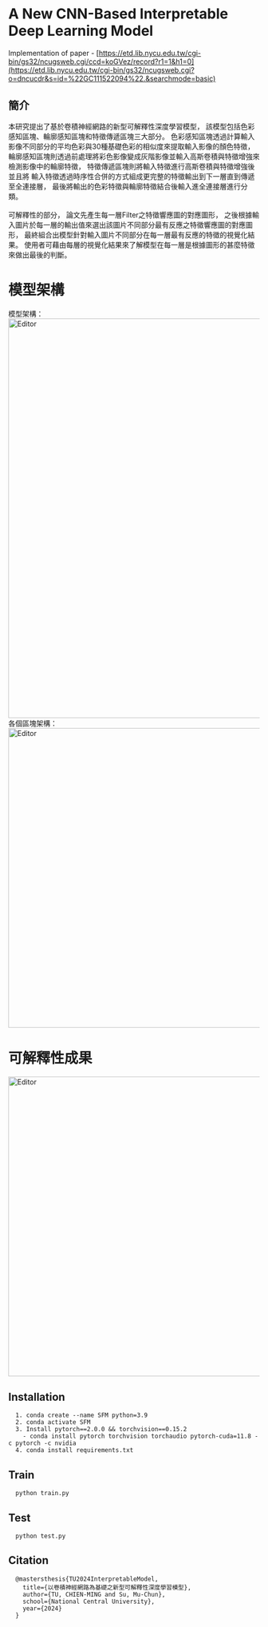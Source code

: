 # A New CNN-Based Interpretable Deep Learning Model
Implementation of paper - [https://etd.lib.nycu.edu.tw/cgi-bin/gs32/ncugsweb.cgi/ccd=koGVez/record?r1=1&h1=0](https://etd.lib.nycu.edu.tw/cgi-bin/gs32/ncugsweb.cgi?o=dncucdr&s=id=%22GC111522094%22.&searchmode=basic)

## 簡介
本研究提出了基於卷積神經網路的新型可解釋性深度學習模型，
該模型包括色彩感知區塊、輪廓感知區塊和特徵傳遞區塊三大部分。
色彩感知區塊透過計算輸入影像不同部分的平均色彩與30種基礎色彩的相似度來提取輸入影像的顏色特徵，
輪廓感知區塊則透過前處理將彩色影像變成灰階影像並輸入高斯卷積與特徵增強來檢測影像中的輪廓特徵，
特徵傳遞區塊則將輸入特徵進行高斯卷積與特徵增強後並且將
輸入特徵透過時序性合併的方式組成更完整的特徵輸出到下一層直到傳遞至全連接層，
最後將輸出的色彩特徵與輪廓特徵結合後輸入進全連接層進行分類。 \
\
可解釋性的部分，
論文先產生每一層Filter之特徵響應圖的對應圖形，
之後根據輸入圖片於每一層的輸出值來選出該圖片不同部分最有反應之特徵響應圖的對應圖形，
最終組合出模型針對輸入圖片不同部分在每一層最有反應的特徵的視覺化結果。
使用者可藉由每層的視覺化結果來了解模型在每一層是根據圖形的甚麼特徵來做出最後的判斷。

# 模型架構
模型架構：\
<img src="https://github.com/user-attachments/assets/092c883e-4de1-4b1b-af0c-a31526849c7f" alt="Editor" width="800"> \
各個區塊架構：\
<img src="https://github.com/user-attachments/assets/6e3198eb-b0eb-43ec-b479-a46fc0cecdb8" alt="Editor" width="600">


# 可解釋性成果
<img src="https://github.com/user-attachments/assets/49552508-29ea-4584-98ac-0d357f2d0d7f" alt="Editor" width="600">


## Installation
```
  1. conda create --name SFM python=3.9
  2. conda activate SFM
  3. Install pytorch==2.0.0 && torchvision==0.15.2 
    - conda install pytorch torchvision torchaudio pytorch-cuda=11.8 -c pytorch -c nvidia
  4. conda install requirements.txt
```

## Train
```
  python train.py
```

## Test
```
  python test.py
```

## Citation
```
  @mastersthesis{TU2024InterpretableModel,
    title={以卷積神經網路為基礎之新型可解釋性深度學習模型},
    author={TU, CHIEN-MING and Su, Mu-Chun},
    school={National Central University},
    year={2024}
  }
```
